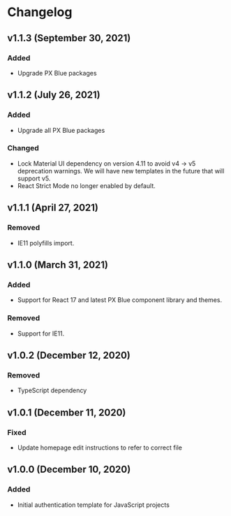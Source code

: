 # Changelog

## v1.1.3 (September 30, 2021)

### Added

-   Upgrade PX Blue packages

## v1.1.2 (July 26, 2021)

### Added

-   Upgrade all PX Blue packages

### Changed

- Lock Material UI dependency on version 4.11 to avoid v4 -> v5 deprecation warnings. We will have new templates in the future that will support v5.
- React Strict Mode no longer enabled by default.

## v1.1.1 (April 27, 2021)

### Removed

-   IE11 polyfills import.

## v1.1.0 (March 31, 2021)

### Added

-   Support for React 17 and latest PX Blue component library and themes.

### Removed

-   Support for IE11.

## v1.0.2 (December 12, 2020)

### Removed

-   TypeScript dependency

## v1.0.1 (December 11, 2020)

### Fixed

-   Update homepage edit instructions to refer to correct file

## v1.0.0 (December 10, 2020)

### Added
-   Initial authentication template for JavaScript projects